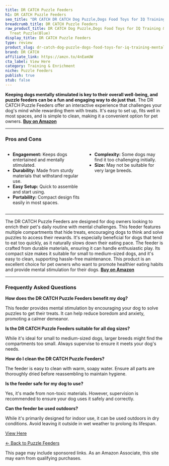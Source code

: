 ```yaml
---
title: DR CATCH Puzzle Feeders
h1: DR CATCH Puzzle Feeders
seo_title: "DR CATCH DR CATCH Dog Puzzle,Dogs Food Toys for IQ Training\u2026"
breadcrumb_title: DR CATCH Puzzle Feeders
raw_product_title: DR CATCH Dog Puzzle,Dogs Food Toys for IQ Training & Mental Enrichment,Dog
  Treat Puzzle(Blue)
display_title: DR CATCH Puzzle Feeders
type: review
product_slug: dr-catch-dog-puzzle-dogs-food-toys-for-iq-training-mental-enrichment-do-3ab1158a
brand: DR CATCH
affiliate_link: https://amzn.to/4nEamUW
cta_label: View Here
category: Training & Enrichment
niche: Puzzle Feeders
publish: true
stub: false
---
```


<div id="intro" class="full-width">
  <p><strong>Keeping dogs mentally stimulated is key to their overall well-being, and puzzle feeders can be a fun and engaging way to do just that.</strong> The DR CATCH Puzzle Feeders offer an interactive experience that challenges your dog's mind while rewarding them with treats. It's easy to set up, fits well in most spaces, and is simple to clean, making it a convenient option for pet owners. <a href="https://amzn.to/4nEamUW" rel="nofollow sponsored noopener" target="_blank"><strong>Buy on Amazon</strong></a></p>
</div>

<hr />
<h3 id="pros-cons">Pros and Cons</h3>
<div class="pc-grid" style="display:grid;grid-template-columns:1fr 1fr;gap:16px;">
  <ul>
    <li><strong>Engagement:</strong> Keeps dogs entertained and mentally stimulated.</li>
    <li><strong>Durability:</strong> Made from sturdy materials that withstand regular use.</li>
    <li><strong>Easy Setup:</strong> Quick to assemble and start using.</li>
    <li><strong>Portability:</strong> Compact design fits easily in most spaces.</li>
  </ul>
  <ul>
    <li><strong>Complexity:</strong> Some dogs may find it too challenging initially.</li>
    <li><strong>Size:</strong> May not be suitable for very large breeds.</li>
  </ul>
</div>
<hr />

<div class="full-width">
  <p>The DR CATCH Puzzle Feeders are designed for dog owners looking to enrich their pet's daily routine with mental challenges. This feeder features multiple compartments that hide treats, encouraging dogs to think and solve puzzles to access their rewards. It's especially beneficial for dogs that tend to eat too quickly, as it naturally slows down their eating pace. The feeder is crafted from durable materials, ensuring it can handle enthusiastic play. Its compact size makes it suitable for small to medium-sized dogs, and it's easy to clean, supporting hassle-free maintenance. This product is an excellent choice for pet owners who want to promote healthier eating habits and provide mental stimulation for their dogs. <a href="https://amzn.to/4nEamUW" rel="nofollow sponsored noopener" target="_blank"><strong>Buy on Amazon</strong></a></p>
</div>

<hr />
<h3 id="faqs">Frequently Asked Questions</h3>

<p><strong>How does the DR CATCH Puzzle Feeders benefit my dog?</strong></p>
<p>This feeder provides mental stimulation by encouraging your dog to solve puzzles to get their treats. It can help reduce boredom and anxiety, promoting a calmer demeanor.</p>

<p><strong>Is the DR CATCH Puzzle Feeders suitable for all dog sizes?</strong></p>
<p>While it's ideal for small to medium-sized dogs, larger breeds might find the compartments too small. Always supervise to ensure it meets your dog's needs.</p>

<p><strong>How do I clean the DR CATCH Puzzle Feeders?</strong></p>
<p>The feeder is easy to clean with warm, soapy water. Ensure all parts are thoroughly dried before reassembling to maintain hygiene.</p>

<p><strong>Is the feeder safe for my dog to use?</strong></p>
<p>Yes, it's made from non-toxic materials. However, supervision is recommended to ensure your dog uses it safely and correctly.</p>

<p><strong>Can the feeder be used outdoors?</strong></p>
<p>While it's primarily designed for indoor use, it can be used outdoors in dry conditions. Avoid leaving it outside in wet weather to prolong its lifespan.</p>
<p><a class="btn" href="https://amzn.to/4nEamUW" target="_blank" rel="nofollow sponsored noopener">View Here</a></p>
<p><a href="/roundups/training-enrichment/puzzle-feeders/">← Back to Puzzle Feeders</a></p>
<aside class="disclosure">This page may include sponsored links. As an Amazon Associate, this site may earn from qualifying purchases.</aside>
